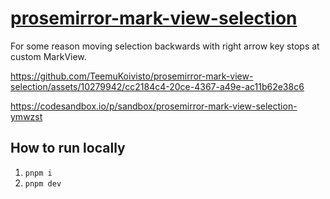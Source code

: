 # [prosemirror-mark-view-selection](https://teemukoivisto.github.io/prosemirror-mark-view-selection/)

For some reason moving selection backwards with right arrow key stops at custom MarkView.

https://github.com/TeemuKoivisto/prosemirror-mark-view-selection/assets/10279942/cc2184c4-20ce-4367-a49e-ac11b62e38c6

https://codesandbox.io/p/sandbox/prosemirror-mark-view-selection-ymwzst

## How to run locally

1. `pnpm i`
2. `pnpm dev`
